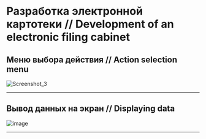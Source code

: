 # Разработка электронной картотеки // Development of an electronic filing cabinet

Меню выбора действия // Action selection menu
-------------------------------------------------------------------------

![Screenshot_3](https://user-images.githubusercontent.com/77492646/221263203-b59a7eab-6aff-4167-85c2-8bb2e7ed6236.png)

-------------------------------------------------------------------------

Вывод данных на экран // Displaying data 
-------------------------------------------------------------------------
![image](https://user-images.githubusercontent.com/77492646/221263983-393fa335-ff5a-4481-992b-36d467dd0a84.png)

-------------------------------------------------------------------------
